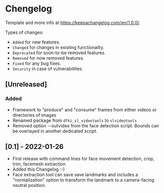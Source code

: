 # Chengelog

Template and more info at <https://keepachangelog.com/en/1.0.0/>. 

Types of changes:

* `Added` for new features.
* `Changed` for changes in existing functionality.
* `Deprecated` for soon-to-be removed features.
* `Removed` for now removed features.
* `Fixed` for any bug fixes.
* `Security` in case of vulnerabilities.


## [Unreleased]

### Added

- Framework to "produce" and "consume" frames from either videos or directories of images
- Renamed package from `dfki_sl_videotools` to `slvideotools`
- Removed option --outvideo from the face detection script. Bounds can be overlayed in another dedicated script.

## [0.1] - 2022-01-26

- First release with command lines for face movement detection, crop, trim, facemesh extraction
- Added this Changelog :-)
- Face extraction tool can save save landmarks and includes a "normalization" option to transform the landmark to a camera-facing neutral position.
